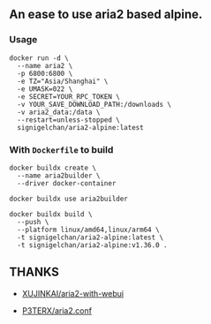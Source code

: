 ## An ease to use aria2 based alpine.

### Usage

```
docker run -d \
  --name aria2 \
  -p 6800:6800 \
  -e TZ="Asia/Shanghai" \
  -e UMASK=022 \
  -e SECRET=YOUR_RPC_TOKEN \
  -v YOUR_SAVE_DOWNLOAD_PATH:/downloads \
  -v aria2_data:/data \
  --restart=unless-stopped \
  signigelchan/aria2-alpine:latest
```

### With ``` Dockerfile ``` to build

```
docker buildx create \
  --name aria2builder \
  --driver docker-container

docker buildx use aria2builder

docker buildx build \
  --push \
  --platform linux/amd64,linux/arm64 \
  -t signigelchan/aria2-alpine:latest \
  -t signigelchan/aria2-alpine:v1.36.0 .
```

## THANKS

- [XUJINKAI/aria2-with-webui](https://www.github.com/XUJINKAI/aria2-with-webui)

- [P3TERX/aria2.conf](https://github.com/P3TERX/aria2.conf)

